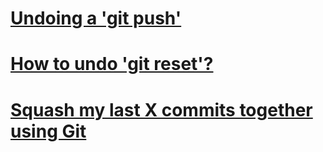 # [Undoing a 'git push'](https://stackoverflow.com/questions/1270514/undoing-a-git-push)

# [How to undo 'git reset'?](https://stackoverflow.com/questions/2510276/how-to-undo-git-reset)

# [Squash my last X commits together using Git](https://stackoverflow.com/questions/5189560/squash-my-last-x-commits-together-using-git)
<!--stackedit_data:
eyJoaXN0b3J5IjpbMjAwNDY3OTc2NF19
-->